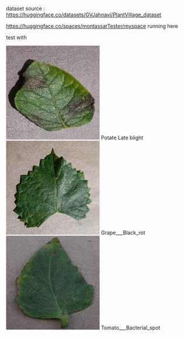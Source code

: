 dataset source : https://huggingface.co/datasets/GVJahnavi/PlantVillage_dataset


https://huggingface.co/spaces/montassarTester/myspace     running here  

test with  

![alt text](<image (3).JPG>)  Potate Late blight
![alt text](<image (12).JPG>) Grape___Black_rot
![alt text](<image (10).JPG>)  Tomato___Bacterial_spot




